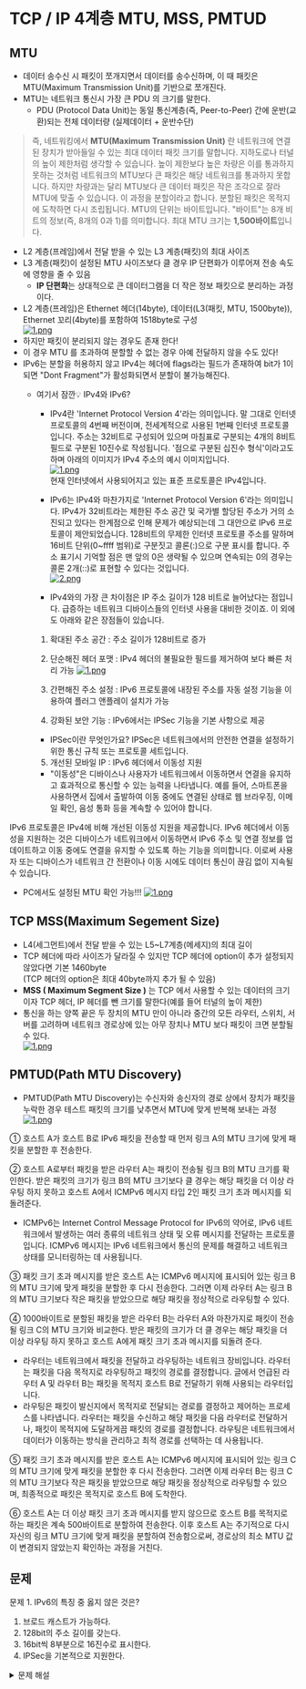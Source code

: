 # TCP / IP 4계층 MTU, MSS, PMTUD
## MTU
- 데이터 송수신 시 패킷이 쪼개지면서 데이터를 송수신하며, 이 때 패킷은 MTU(Maximum Transmission Unit)를 기반으로 쪼개진다.
- MTU는 네트워크 통신시 가장 큰 PDU 의 크기를 말한다.
    - PDU (Protocol Data Unit)는 동일 통신계층(즉, Peer-to-Peer) 간에 운반(교환)되는 전체 데이터량 (실제데이터 + 운반수단)
> 즉, 네트워킹에서 **MTU(Maximum Transmission Unit)** 란 네트워크에 연결된 장치가 받아들일 수 있는 최대 데이터 패킷 크기를 말합니다. 지하도로나 터널의 높이 제한처럼 생각할 수 있습니다. 높이 제한보다 높은 차량은 이를 통과하지 못하는 것처럼 네트워크의 MTU보다 큰 패킷은 해당 네트워크를 통과하지 못합니다.
하지만 차량과는 달리 MTU보다 큰 데이터 패킷은 작은 조각으로 잘라 MTU에 맞출 수 있습니다. 이 과정을 분할이라고 합니다. 분할된 패킷은 목적지에 도착하면 다시 조립됩니다.
MTU의 단위는 바이트입니다. "바이트"는 8개 비트의 정보(즉, 8개의 0과 1)를 의미합니다. 최대 MTU 크기는 **1,500바이트**입니다.
- L2 계층(프레임)에서 전달 받을 수 있는 L3 계층(패킷)의 최대 사이즈
- L3 계층(패킷)이 설정된 MTU 사이즈보다 클 경우 IP 단편화가 이루어져 전송 속도에 영향을 줄 수 있음
    - **IP 단편화**는 상대적으로 큰 데이터그램을 더 작은 정보 패킷으로 분리하는 과정이다.
- L2 계층(프레임)은 Ethernet 헤더(14byte), 데이터(L3(패킷, MTU, 1500byte)), Ethernet 꼬리(4byte)를 포함하여 1518byte로 구성</br>
    [![1.png](https://i.postimg.cc/G2Z5Tynb/1.png)](https://postimg.cc/r0NJvzpH)</br>
- 하지만 패킷이 분리되지 않는 경우도 존재 한다!
- 이 경우 MTU 를 초과하여 분할할 수 없는 경우 아예 전달하지 않을 수도 있다!
- IPv6는 분할을 허용하지 않고 IPv4는 헤더에 flags라는 필드가 존재하여 bit가 1이되면 "Dont Fragment"가 활성화되면서 분할이 불가능해진다.
    - 여기서 잠깐💡 IPv4와 IPv6? </br>
        - IPv4란 'Internet Protocol Version 4'라는 의미입니다. 말 그대로 인터넷 프로토콜의 4번째 버전이며, 전세계적으로 사용된 1번째 인터넷 프로토콜입니다. 주소는 32비트로 구성되어 있으며 마침표로 구분되는 4개의 8비트 필드로 구분된 10진수로 작성됩니다. '점으로 구분된 십진수 형식'이라고도하며 아래의 이미지가 IPv4 주소의 예시 이미지입니다.</br>
        [![1.png](https://i.postimg.cc/c4V3GzJ6/1.png)](https://postimg.cc/dLj384rK)</br>
        현재 인터넷에서 사용되어지고 있는 표준 프로토콜은 IPv4입니다.

        - IPv6는 IPv4와 마찬가지로 'Internet Protocol Version 6'라는 의미입니다. IPv4가 32비트라는 제한된 주소 공간 및 국가별 할당된 주소가 거의 소진되고 있다는 한계점으로 인해 문제가 예상되는데 그 대안으로 IPv6 프로토콜이 제안되었습니다. 128비트의 무제한 인터넷 프로토콜 주소를 말하며 16비트 단위(0~ffff 범위)로 구분짓고 콜론(:)으로 구분 표시를 합니다. 주소 표기시 기억할 점은 맨 앞의 0은 생략될 수 있으며 연속되는 0의 경우는 콜론 2개(::)로 표현할 수 있다는 것입니다.</br>
        [![2.png](https://i.postimg.cc/C59RYZS9/2.png)](https://postimg.cc/RJQSLZ3T)</br>
        - IPv4와의 가장 큰 차이점은 IP 주소 길이가 128 비트로 늘어났다는 점입니다. 급증하는 네트워크 디바이스들의 인터넷 사용을 대비한 것이죠. 이 외에도 아래와 같은 장점들이 있습니다.

        1. 확대된 주소 공간 : 주소 길이가 128비트로 증가

        2. 단순해진 헤더 포맷 : IPv4 헤더의 불필요한 필드를 제거하여 보다 빠른 처리 가능
        [![1.png](https://i.postimg.cc/zX4JXH9X/1.png)](https://postimg.cc/dLmM53sz)
        3. 간편해진 주소 설정 : IPv6 프로토콜에 내장된 주소를 자동 설정 기능을 이용하여 플러그 앤플레이 설치가 가능

         4. 강화된 보안 기능 : IPv6에서는 IPSec 기능을 기본 사항으로 제공
        - IPSec이란 무엇인가요? IPSec은 네트워크에서의 안전한 연결을 설정하기 위한 통신 규칙 또는 프로토콜 세트입니다.
        5. 개선된 모바일 IP : IPv6 헤더에서 이동성 지원
        -  "이동성"은 디바이스나 사용자가 네트워크에서 이동하면서 연결을 유지하고 효과적으로 통신할 수 있는 능력을 나타냅니다. 예를 들어, 스마트폰을 사용하면서 집에서 출발하여 이동 중에도 연결된 상태로 웹 브라우징, 이메일 확인, 음성 통화 등을 계속할 수 있어야 합니다.

IPv6 프로토콜은 IPv4에 비해 개선된 이동성 지원을 제공합니다. IPv6 헤더에서 이동성을 지원하는 것은 디바이스가 네트워크에서 이동하면서 IPv6 주소 및 연결 정보를 업데이트하고 이동 중에도 연결을 유지할 수 있도록 하는 기능을 의미합니다. 이로써 사용자 또는 디바이스가 네트워크 간 전환이나 이동 시에도 데이터 통신이 끊김 없이 지속될 수 있습니다.
- PC에서도 설정된 MTU 확인 가능!!!
    [![1.png](https://i.postimg.cc/zvcN2kMK/1.png)](https://postimg.cc/MfVgv1zp)


## TCP MSS(Maximum Segement Size)
- L4(세그먼트)에서 전달 받을 수 있는 L5~L7계층(메세지)의 최대 길이
- TCP 헤더에 따라 사이즈가 달라질 수 있지만 TCP 헤더에 option이 추가 설정되지 않았다면 기본 1460byte</br>
(TCP 헤더의 option은 최대 40byte까지 추가 될 수 있음)
- **MSS ( Maximum Segment Size )** 는 TCP 에서 사용할 수 있는 데이터의 크기이자 TCP 헤더, IP 헤더를 뺀 크기를 말한다(예를 들어 터널의 높이 제한)
- 통신을 하는 양쪽 끝은 두 장치의 MTU 만이 아니라 중간의 모든 라우터, 스위치, 서버를 고려하며 네트워크 경로상에 있는 아무 장치나 MTU 보다 패킷이 크면 분할될 수 있다. </br>
[![1.png](https://i.postimg.cc/rpfqtcJf/1.png)](https://postimg.cc/WDqBQBxZ)

## PMTUD(Path MTU Discovery)
- PMTUD(Path MTU Discovery)는 수신자와 송신자의 경로 상에서 장치가 패킷을 누락한 경우 테스트 패킷의 크기를 낮추면서 MTU에 맞게 반복해 보내는 과정 </br>
[![1.png](https://i.postimg.cc/bJGPZwTp/1.png)](https://postimg.cc/xJSh7Yh4)

① 호스트 A가 호스트 B로 IPv6 패킷을 전송할 때 먼저 링크 A의 MTU 크기에 맞게 패킷을 분할한 후 전송한다.

   

② 호스트 A로부터 패킷을 받은 라우터 A는 패킷이 전송될 링크 B의 MTU 크기를 확인한다. 받은 패킷의 크기가 링크 B의 MTU 크기보다 클 경우는 해당 패킷을 더 이상 라우팅 하지 못하고 호스트 A에서 ICMPv6 메시지 타입 2인 패킷 크기 초과 메시지를 되돌려준다.
- ICMPv6는 Internet Control Message Protocol for IPv6의 약어로, IPv6 네트워크에서 발생하는 여러 종류의 네트워크 상태 및 오류 메시지를 전달하는 프로토콜입니다. ICMPv6 메시지는 IPv6 네트워크에서 통신의 문제를 해결하고 네트워크 상태를 모니터링하는 데 사용됩니다.

   

③ 패킷 크기 초과 메시지를 받은 호스트 A는 ICMPv6 메시지에 표시되어 있는 링크 B의 MTU 크기에 맞게 패킷을 분할한 후 다시 전송한다. 그러면 이제 라우터 A는 링크 B의 MTU 크기보다 작은 패킷을 받았으므로 해당 패킷을 정상적으로 라우팅할 수 있다.

   

④ 1000바이트로 분할된 패킷을 받은 라우터 B는 라우터 A와 마찬가지로 패킷이 전송될 링크 C의 MTU 크기와 비교한다. 받은 패킷의 크기가 더 클 경우는 해당 패킷을 더 이상 라우팅 하지 못하고 호스트 A에게 패킷 크기 초과 메시지를 되돌려 준다.
- 라우터는 네트워크에서 패킷을 전달하고 라우팅하는 네트워크 장비입니다. 라우터는 패킷을 다음 목적지로 라우팅하고 패킷의 경로를 결정합니다. 글에서 언급된 라우터 A 및 라우터 B는 패킷을 목적지 호스트 B로 전달하기 위해 사용되는 라우터입니다.
- 라우팅은 패킷이 발신지에서 목적지로 전달되는 경로를 결정하고 제어하는 프로세스를 나타냅니다. 라우터는 패킷을 수신하고 해당 패킷을 다음 라우터로 전달하거나, 패킷이 목적지에 도달하게끔 패킷의 경로를 결정합니다. 라우팅은 네트워크에서 데이터가 이동하는 방식을 관리하고 최적 경로를 선택하는 데 사용됩니다.
   

⑤ 패킷 크기 초과 메시지를 받은 호스트 A는 ICMPv6 메시지에 표시되어 있는 링크 C의 MTU 크기에 맞게 패킷을 분할한 후 다시 전송한다. 그러면 이제 라우터 B는 링크 C의 MTU 크기보다 작은 패킷을 받았으므로 해당 패킷을 정상적으로 라우팅할 수 있으며, 최종적으로 패킷은 목적지로 호스트 B에 도착한다.

   

⑥ 호스트 A는 더 이상 패킷 크기 초과 메시지를 받지 않으므로 호스트 B를 목적지로 하는 패킷은 계속 500바이트로 분할하여 전송한다. 이후 호스트 A는 주기적으로 다시 자신의 링크 MTU 크기에 맞게 패킷을 분할하여 전송함으로써, 경로상의 최소 MTU 값이 변경되지 않았는지 확인하는 과정을 거친다.


## 문제
문제 1. IPv6의 특징 중 옳지 않은 것은?
 1. 브로드 캐스트가 가능하다.
 2. 128bit의 주소 길이를 갖는다.
 3. 16bit씩 8부분으로 16진수로 표시한다.
 4. IPSec을 기본적으로 지원한다.

<details>
<summary>문제 해설</summary>
<div markdown="1">
답: 4번</br>
IPv4 유니캐스트,멀티캐스트,브로드캐스트</br>
IPv6 유니캐스트,멀티캐스트,애니캐스트</br>
</div>
</details>
